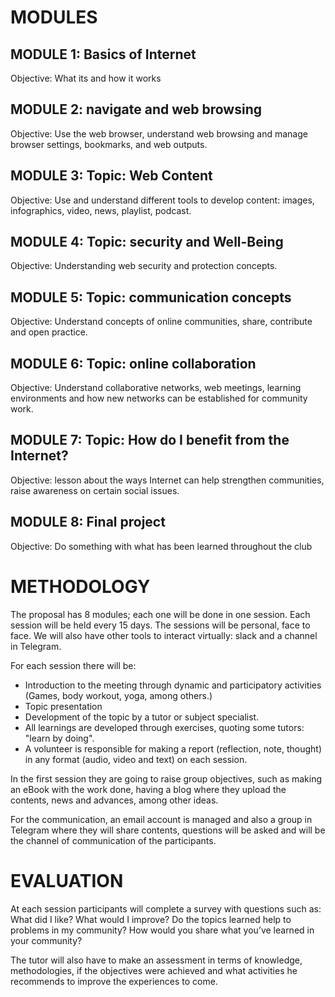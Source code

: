 # MODULES

## MODULE 1: Basics of Internet
Objective: What its and how it works
## MODULE 2: navigate and web browsing
Objective: Use the web browser, understand web browsing and manage browser settings, bookmarks, and web outputs.
## MODULE 3:   Topic: Web Content
Objective: Use and understand different tools to develop content: images, infographics, video, news, playlist, podcast.
## MODULE 4:   Topic: security and Well-Being
Objective: Understanding web security and protection concepts.
## MODULE 5:   Topic: communication concepts
Objective: Understand concepts of online communities, share, contribute and open practice.
## MODULE 6:   Topic: online collaboration
Objective: Understand collaborative networks, web meetings, learning environments and how new networks can be established for community work.
## MODULE 7:  Topic: How do I benefit from the Internet?
Objective: lesson about the ways Internet can help strengthen communities, raise awareness on certain social issues. 
## MODULE 8: Final project
Objective: Do something with what has been learned throughout the club

# METHODOLOGY
The proposal has 8 modules; each one will be done in one session. Each session will be held every 15 days. The sessions will be personal, face to face. We will also have other tools to interact virtually: slack and a channel in Telegram. 

For each session there will be:

* Introduction to the meeting through dynamic and participatory activities (Games, body workout, yoga, among others.)
* Topic presentation
* Development of the topic by a tutor or subject specialist.
* All learnings are developed through exercises, quoting some tutors: "learn by doing".
* A volunteer is responsible for making a report (reflection, note, thought) in any format (audio, video and text) on each session.

In the first session they are going to raise group objectives, such as making an eBook with the work done, having a blog where they upload the contents, news and advances, among other ideas.

For the communication, an email account is managed and also a group in Telegram where they will share contents, questions will be asked and will be the channel of communication of the participants.
 
 
# EVALUATION

At each session participants will complete a survey with questions such as: What did I like? What would I improve? Do the topics learned help to problems in my community? How would you share what you’ve learned in your community?

The tutor will also have to make an assessment in terms of knowledge, methodologies, if the objectives were achieved and what activities he recommends to improve the experiences to come.
 

